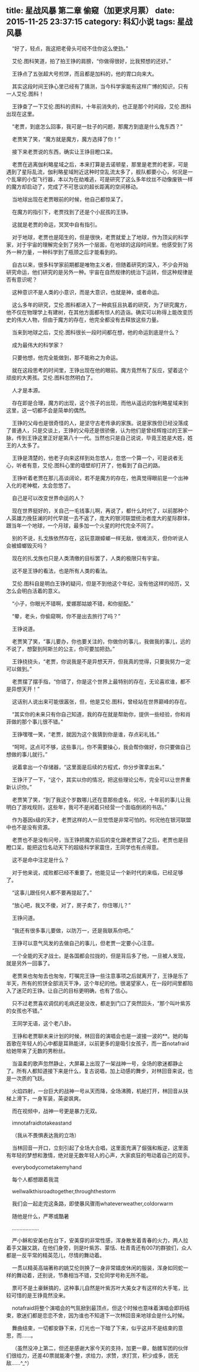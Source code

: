 title: 星战风暴 第二章 偷窥（加更求月票）
date: 2015-11-25 23:37:15
category: 科幻小说
tags: 星战风暴
---
&nbsp;&nbsp;&nbsp;&nbsp;“好了，轻点，我这把老骨头可经不住你这么使劲。”

&nbsp;&nbsp;&nbsp;&nbsp;艾伦.图科笑道，拍了拍王铮的肩膀，“你做得很好，比我预想的还好。”

&nbsp;&nbsp;&nbsp;&nbsp;王铮点了五张超大号煎饼，而且都是加料的，他的胃口向来大。

&nbsp;&nbsp;&nbsp;&nbsp;其实这段时间王铮心里已经有了猜测，当今科学家能有这样广博的知识，只有一人艾伦.图科！

&nbsp;&nbsp;&nbsp;&nbsp;王铮查了一下艾伦.图科的资料，十年前消失的，也正是那个时间段，艾伦.图科出现在这里。

&nbsp;&nbsp;&nbsp;&nbsp;“老贾，到底怎么回事，我可是一肚子的问题，那魔方到底是什么鬼东西？”

&nbsp;&nbsp;&nbsp;&nbsp;老贾笑了笑，“魔方就是魔方，魔方选择了你！”

&nbsp;&nbsp;&nbsp;&nbsp;接下来老贾说的东西，确实让王铮目瞪口呆。

&nbsp;&nbsp;&nbsp;&nbsp;老贾在逃离伽利略星域之后，本来打算是去诺顿星，那里是老贾的老家，可是遇到了星际乱流，伽利略星域附近这种时空乱流太多了，舰队都要小心，何况是一个乱窜的小型飞行器，本以为在劫难逃，可是研究了这么多年纹丝不动像废铁一样的魔方却启动了，完成了不可思议的超长距离的空间移动。

&nbsp;&nbsp;&nbsp;&nbsp;当地球出现在老贾眼前的时候，他自己都惊呆了。

&nbsp;&nbsp;&nbsp;&nbsp;在魔方的指引下，老贾找到了还是个小屁孩的王铮。

&nbsp;&nbsp;&nbsp;&nbsp;这就是老贾的命运，冥冥中自有指引。

&nbsp;&nbsp;&nbsp;&nbsp;对于地球，老贾也是陌生的，但是很快，老贾就爱上了地球，作为顶尖的科学家，对于宇宙的理解完全到了另外一个层面，在地球的这段时间里。他感受到了另外一种力量，一种科学到了瓶颈之后才能看到的。

&nbsp;&nbsp;&nbsp;&nbsp;自古以来，很多科学家前期都是唯物主义者，但随着研究的深入，不少会开始研究命运，他们研究的是另外一种。宇宙在自然规律的统治下运转，但这种规律是否有意识呢？

&nbsp;&nbsp;&nbsp;&nbsp;这种意识不是人类的小意识，而是大意识，也就是神，或者命运。

&nbsp;&nbsp;&nbsp;&nbsp;这么多年的研究，艾伦.图科都进入了一种疯狂且执着的研究，为了研究魔方，他不仅在物理学上有建树，在其他方面都有惊人的造诣。确实可以称得上能改变历史的伟大人物，但由于魔方的存在，他完全都没有去释放这些力量。

&nbsp;&nbsp;&nbsp;&nbsp;当来到地球之后，艾伦.图科很长一段时间都在想，他的命运到底是什么？

&nbsp;&nbsp;&nbsp;&nbsp;成为最伟大的科学家？

&nbsp;&nbsp;&nbsp;&nbsp;只要他想，他完全能做到，那不能称之为命运。

&nbsp;&nbsp;&nbsp;&nbsp;就在这段思考的时间里，王铮出现在他的眼前。魔方竟然有了反应，望着这个顽皮的大男孩。艾伦.图科忽然明白了。

&nbsp;&nbsp;&nbsp;&nbsp;人才是本源。

&nbsp;&nbsp;&nbsp;&nbsp;存在即是合理，魔方的出现，这个孩子的出现，而他从遥远的伽利略星域来到这里，这一切都不会是简单的偶然。

&nbsp;&nbsp;&nbsp;&nbsp;王铮的父母也是很奇怪的人，是坚守古老传承的家族。说是家族但已经没落成了普通人，只是交谈上，王铮的父母还是很骄傲，认为他们是曾经辉煌过的王家一脉，传到王铮这里正好是第八十一代。当然也只是自己说说，毕竟王姓是大姓，姓王的人太多了。

&nbsp;&nbsp;&nbsp;&nbsp;王铮是清楚的，他老子向来这样到处忽悠人，忽悠一个算一个，可是说者无心，听者有意，艾伦.图科心里的墙壁却打开了，他看到了自己的路。

&nbsp;&nbsp;&nbsp;&nbsp;王铮听着老贾在那儿高谈阔论，若不是魔方的存在，他真觉得眼前是一个出神入化的老神棍，太会忽悠了。

&nbsp;&nbsp;&nbsp;&nbsp;自己是可以改变世界命运的人？

&nbsp;&nbsp;&nbsp;&nbsp;现在世界挺好的，关自己一毛钱事儿啊，再说了，都什么时代了，以前那种个人英雄力挽狂澜的时代早就一去不返了，庞大的银河联盟统治者庞大的星际群体，跟当年一个地球，一个月球，最多加一个火星的时代完全不同了。

&nbsp;&nbsp;&nbsp;&nbsp;别的不说，扎戈族依然存在，这玩意跟蟑螂一样无敌，很难消灭，但你听说人会被蟑螂毁灭吗？

&nbsp;&nbsp;&nbsp;&nbsp;现在的扎戈族也只是人类清缴的目标罢了，人类的极限只有宇宙。

&nbsp;&nbsp;&nbsp;&nbsp;这不是王铮的看法，也是所有人类的看法。

&nbsp;&nbsp;&nbsp;&nbsp;艾伦.图科自是明白王铮的疑问，但是不到他这个年纪，没有他这样的经历，又怎么会明白活着的意义。

&nbsp;&nbsp;&nbsp;&nbsp;“小子，你眼光不错啊，爱娜那姑娘不错，和你挺配。”

&nbsp;&nbsp;&nbsp;&nbsp;“晕，老头，你偷窥啊，你不是出去旅行了吗？”

&nbsp;&nbsp;&nbsp;&nbsp;王铮说道。

&nbsp;&nbsp;&nbsp;&nbsp;老贾笑了笑，“事儿要办，你也要关注的，你做你的事儿，我做我的事儿，远的不说了，想娶到阿斯兰的公主，你可要加把劲。”

&nbsp;&nbsp;&nbsp;&nbsp;王铮挠挠头，“老贾，你说我是不是异想天开，但我真的觉得，只要我努力一定可以做到。”

&nbsp;&nbsp;&nbsp;&nbsp;老贾摆了摆手指，“你错了，你是这个世界上最特别的存在，无论喜欢谁，都不是异想天开！”

&nbsp;&nbsp;&nbsp;&nbsp;这话别人说出来可能很嚣张，但，他是艾伦.图科，曾经站在世界巅峰的存在。

&nbsp;&nbsp;&nbsp;&nbsp;“其实你的未来只有你自己知道，我的存在就是帮助你，提供一些经验，你和肖菲做的那个事儿很不错。”

&nbsp;&nbsp;&nbsp;&nbsp;王铮嘿嘿一笑，“老贾，就因为这个我猜到你是谁，存点彩礼钱。”

&nbsp;&nbsp;&nbsp;&nbsp;“呵呵，这点可不够，这些事儿，你不需要操心，我会帮你做好，你只要做自己想做的事儿就行。”

&nbsp;&nbsp;&nbsp;&nbsp;说着拿出一个存储器，“这里面是后续的方程式，你分步骤拿出来。”

&nbsp;&nbsp;&nbsp;&nbsp;王铮汗了一下，“这个，其实以你的情况，把这些理论公布，完全可以让世界重新认识你。”

&nbsp;&nbsp;&nbsp;&nbsp;老贾笑了笑，“到了我这个岁数哪儿还在意那些虚名，何况，十年前的事儿让我明白了游戏规则，这些年，我可不是闲着只经营一个面临倒闭的书店。”

&nbsp;&nbsp;&nbsp;&nbsp;作为基因s级的天才，老贾这样的人一旦觉悟是非常可怕的。何况他在银河联盟中也不是没有资源。

&nbsp;&nbsp;&nbsp;&nbsp;老贾也不是没有问号，当王铮把魔方前后的变化跟老贾说了之后，老贾也是目瞪口呆，能把这位名动天下的超级科学家震住，王同学也有点得意。

&nbsp;&nbsp;&nbsp;&nbsp;这不是命中注定是什么？

&nbsp;&nbsp;&nbsp;&nbsp;对于他来说，成败都已经不重要了。他能见证一个新时代的来临，已经足够了。

&nbsp;&nbsp;&nbsp;&nbsp;“这事儿跟任何人都不要再提起了。”

&nbsp;&nbsp;&nbsp;&nbsp;“放心吧，我又不傻，对了，房子卖了，你住哪儿？”

&nbsp;&nbsp;&nbsp;&nbsp;王铮问道。

&nbsp;&nbsp;&nbsp;&nbsp;“我还有很多事儿要做，以防万一，还是我联系你吧。”

&nbsp;&nbsp;&nbsp;&nbsp;王铮可以意气风发的去做自己的事儿，但老贾一定要小心注意。

&nbsp;&nbsp;&nbsp;&nbsp;一个全能的天才战士。是各国都会拉拢的，但是背后多了他，一旦被人发现，就是另外一回事了。

&nbsp;&nbsp;&nbsp;&nbsp;老贾来也匆匆去也匆匆，叮嘱完王铮一些注意事项之后就离开了，王铮是乐了半天，所有的煎饼全部消灭干净，这个年纪的他。很渴望家人，在一段时间里都陷入了迷茫的王铮。让自己的目标更明确，也有了信心。

&nbsp;&nbsp;&nbsp;&nbsp;只不过老贾喜欢调侃的毛病还是没改，都走到门口了突然回头，“那个叫叶紫苏的女孩也不错。”

&nbsp;&nbsp;&nbsp;&nbsp;王同学无语，这个老八卦。

&nbsp;&nbsp;&nbsp;&nbsp;王铮和老贾聊未来计划的时候，林回音的演唱会也是一波接一波的**。她的每首歌在年轻人的心中都是耳熟能详，以前更多的是吸引女孩子，而一首notafraid给她带来了无数的男粉丝。

&nbsp;&nbsp;&nbsp;&nbsp;当温柔的歌声忽然静止，大屏幕上出现了一架战神一号，全场的歌迷都静止了。所有人都知道接下来是什么，复古说唱，加上动感的舞步，对林回音来说，也是一次质的飞跃。

&nbsp;&nbsp;&nbsp;&nbsp;火焰四射，一台巨大的战神一号从天而降，全场沸腾，机舱打开，林回音从扶梯上滑下，一身军装，英姿飒爽。

&nbsp;&nbsp;&nbsp;&nbsp;而在视频中，战神一号更是暴力无双。

&nbsp;&nbsp;&nbsp;&nbsp;imnotafraidtotakeastand

&nbsp;&nbsp;&nbsp;&nbsp;（我从不畏惧表达我的立场）

&nbsp;&nbsp;&nbsp;&nbsp;当林回音一开口，立刻引起了全场大合唱，这里面充满了倔强和叛逆，这里面有年轻的梦想和激情，绝对是无数年轻人的心声，大家疯狂的甩动着自己的双手。

&nbsp;&nbsp;&nbsp;&nbsp;everybodycometakemyhand

&nbsp;&nbsp;&nbsp;&nbsp;每个人都想跟着我混

&nbsp;&nbsp;&nbsp;&nbsp;wellwalkthisroadtogether,throughthestorm

&nbsp;&nbsp;&nbsp;&nbsp;我们会一起走完这条路，即使暴风骤雨whateverweather,coldorwarm

&nbsp;&nbsp;&nbsp;&nbsp;随他是什么，严寒或酷暑

&nbsp;&nbsp;&nbsp;&nbsp;………………

&nbsp;&nbsp;&nbsp;&nbsp;严小稣和安美也在台下，安美穿的非常性感，浑身散发着青春的火力，两人拉着手又蹦又跳，在他们身旁，则是叶紫苏、蒙恬、杜青青还有007的群狼们，众人都是一反平常的精英范儿，尽情的舞动着。

&nbsp;&nbsp;&nbsp;&nbsp;一贯以精英高端著称的姚艾伦则换了一身非常嬉皮休闲的服装，浑身如同蛇一样的舞动着，还别说，节奏相当不错，艾伦同学号称无所不能。

&nbsp;&nbsp;&nbsp;&nbsp;票可不是土豪稣搞的，这种事儿自然是叶紫苏叶大美女才有这样的大手笔，比较可惜的是王铮竟然没来。

&nbsp;&nbsp;&nbsp;&nbsp;notafraid将整个演唱会的气氛掀到最顶点，但这个时候也意味着演唱会即将结束，歌迷们都是恋恋不舍，因为谁也不知道下一次林回音来地球会是什么时候。

&nbsp;&nbsp;&nbsp;&nbsp;舞曲结束，一切都安静下来，灯光也一下暗了下来，似乎这并不是结束的意思，而……。

&nbsp;&nbsp;&nbsp;&nbsp;（虽然没冲上第二，但还是感谢大家今天的支持，加更一章，骷髅军团的伙伴们很给力，还差40票就能凑个整，求给力，求赞，求打赏，积少成多，团无敌……^_^）